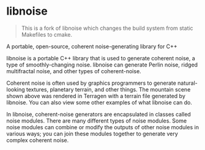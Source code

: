 libnoise
========

> This is a fork of libnoise which changes the build system from static Makefiles to cmake.

A portable, open-source, coherent noise-generating library for C++

libnoise is a portable C++ library that is used to generate coherent noise, a type of smoothly-changing noise.
libnoise can generate Perlin noise, ridged multifractal noise, and other types of coherent-noise.

Coherent noise is often used by graphics programmers to generate natural-looking textures, planetary terrain,
and other things. The mountain scene shown above was rendered in Terragen with a terrain file generated by libnoise.
You can also view some other examples of what libnoise can do.

In libnoise, coherent-noise generators are encapsulated in classes called noise modules.
There are many different types of noise modules. Some noise modules can combine or modify the outputs
of other noise modules in various ways; you can join these modules together to generate very complex coherent noise.
